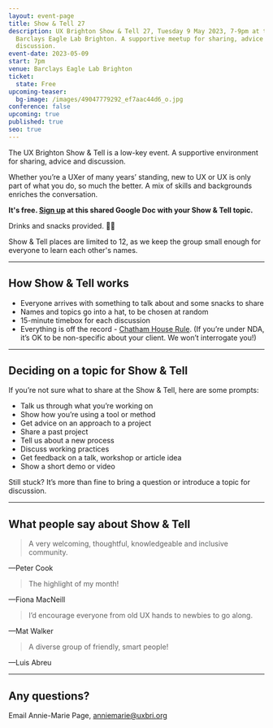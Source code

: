 ```yaml
---
layout: event-page
title: Show & Tell 27
description: UX Brighton Show & Tell 27, Tuesday 9 May 2023, 7-9pm at the
  Barclays Eagle Lab Brighton. A supportive meetup for sharing, advice and
  discussion.
event-date: 2023-05-09
start: 7pm
venue: Barclays Eagle Lab Brighton
ticket:
  state: Free
upcoming-teaser:
  bg-image: /images/49047779292_ef7aac44d6_o.jpg
conference: false
upcoming: true
published: true
seo: true
---
```

The UX Brighton Show & Tell is a low-key event. A supportive environment for sharing, advice and discussion.

Whether you’re a UXer of many years’ standing, new to UX or UX is only part of what you do, so much the better. A mix of skills and backgrounds enriches the conversation.

**It's free. [Sign up](https://docs.google.com/document/d/1xPcSn3KO8g9vvDLhQTtYmYdiHpYqwjeT0H5bepdxmQk/edit?usp=sharing) at this shared Google Doc with your Show & Tell topic.**

D﻿rinks and snacks provided. 🍺🍕

Show & Tell places are limited to 12, as we keep the group small enough for everyone to learn each other's names.

- - -

## How Show & Tell works

* Everyone arrives with something to talk about and some snacks to share
* Names and topics go into a hat, to be chosen at random
* 15-minute timebox for each discussion
* Everything is off the record - [Chatham House Rule](https://www.chathamhouse.org/chatham-house-rule). (If you’re under NDA, it’s OK to be non-specific about your client. We won’t interrogate you!)

- - -

## Deciding on a topic for Show & Tell

If you’re not sure what to share at the Show & Tell, here are some prompts:

* Talk us through what you’re working on
* Show how you’re using a tool or method
* Get advice on an approach to a project
* Share a past project
* Tell us about a new process
* Discuss working practices
* Get feedback on a talk, workshop or article idea
* Show a short demo or video

Still stuck? It’s more than fine to bring a question or introduce a topic for discussion.

- - -

## What people say about Show & Tell

> A very welcoming, thoughtful, knowledgeable and inclusive community.

—Peter Cook

> The highlight of my month!

—Fiona MacNeill

> I’d encourage everyone from old UX hands to newbies to go along.

—Mat Walker

> A diverse group of friendly, smart people!

—Luis Abreu

- - -

## Any questions?

Email Annie-Marie Page, [anniemarie@uxbri.org](mailto:anniemarie@uxbri.org)